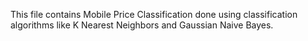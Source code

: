 This file contains Mobile Price Classification done using classification algorithms like K Nearest Neighbors and Gaussian Naive Bayes.
